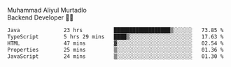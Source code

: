Muhammad Aliyul Murtadlo
<br>
Backend Developer 👨‍💻
<br>
<!--START_SECTION:waka-->

```txt
Java              23 hrs          ██████████████████▒░░░░░░   73.85 %
TypeScript        5 hrs 29 mins   ████▒░░░░░░░░░░░░░░░░░░░░   17.63 %
HTML              47 mins         ▓░░░░░░░░░░░░░░░░░░░░░░░░   02.54 %
Properties        25 mins         ▒░░░░░░░░░░░░░░░░░░░░░░░░   01.36 %
JavaScript        24 mins         ▒░░░░░░░░░░░░░░░░░░░░░░░░   01.30 %
```

<!--END_SECTION:waka-->
